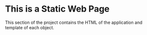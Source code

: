 # This is a Static Web Page
This section of the project contains the HTML of the application and template of each object.
